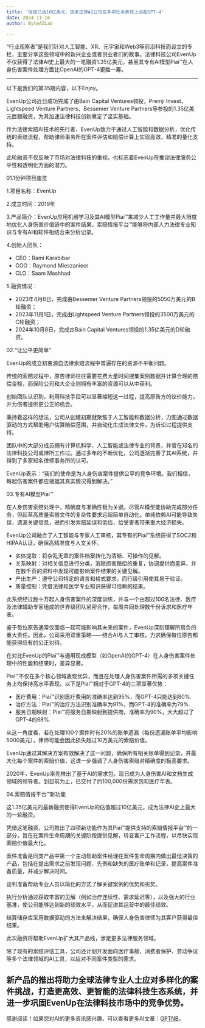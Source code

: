 ```yaml
---
title: '估值已达10亿美元，这家法律AI公司在多项任务表现上远超GPT-4'
date: 2024-11-16
author: ByteAILab

---
```


“行业观察者”是我们针对人工智能、XR、元宇宙和Web3等前沿科技而设立的专栏，主要分享这些领域中的新兴企业或者创业者们的故事。法律科技公司EvenUp不仅获得了法律AI史上最大的一笔融资1.35亿美元，甚至其专有AI模型Piai™在人身伤害案件处理方面比OpenAI的GPT-4更胜一筹。

---
以下是我们的第35期内容，以下Enjoy。

EvenUp公司近日成功完成了由Bain Capital Ventures领投，Premji Invest、Lightspeed Venture Partners、Bessemer Venture Partners等参投的1.35亿美元巨额融资，为其加速法律科技创新奠定了坚实基础。

作为法律索赔AI技术的先行者，EvenUp致力于通过人工智能和数据分析，优化传统的索赔流程，帮助律师事务所在案件评估和赔偿计算上实现高效、精准的量化支持。

此轮融资不仅反映了市场对法律科技的重视，也标志着EvenUp在推动法律服务公平性和透明化方面的潜力。

01.1分钟项目速览

1.项目名称：EvenUp

2.成立时间：2019年

3.产品简介：EvenUp应用机器学习及其AI模型Piai™来减少人工工作量并最大限度地优化人身伤害价值链中的案件结果，索赔情报平台™能够将内部人力法律专业知识与专有AI和软件相结合来分析记录。

4.创始人团队：
- CEO：Rami Karabibar
- COO：Raymond Mieszaniecr
- CLO：Saam Mashhad

5.融资情况：
- 2023年4月6日，完成由Bessemer Venture Partners领投的5050万美元的B轮融资；
- 2023年11月1日，完成由Lightspeed Venture Partners领投的3500万美元的C轮融资；
- 2024年10月8日，完成由Bain Capital Ventures领投的1.35亿美元的D轮融资。

02.“让公平更简单”

EvenUp的成立初衷源自法律索赔流程中普遍存在的资源不平衡问题。

传统的索赔过程中，原告律师往往需要花费大量时间搜集案例数据并计算合理的赔偿金额，而保险公司和大企业则拥有丰富的资源可以从中获利。

创始团队认识到，利用科技手段可以显著缩短这一过程，提高原告方的议价能力，并为伤者提供更公正的机会。

秉持着这样的想法，公司从创建初期就聚焦于人工智能和数据分析，力图通过数据驱动的方式帮助用户估算赔偿范围，并自动化生成法律文件，为诉讼过程提供支持。

团队中的大部分成员拥有计算机科学、人工智能或法律专业的背景，并曾在知名的法律科技公司或律所工作过。通过多年的不断优化，公司逐渐完善了其AI系统，并得到了多家知名律师事务所的认可。

EvenUp表示：“我们的使命是为人身伤害案件提供公平的竞争环境。我们相信，每起伤害案件都应根据其真实情况得到解决。”

03.专有AI模型Piai™

在人身伤害索赔处理中，精确度与准确性极为关键。尽管AI模型能协助完成部分任务，但起草高质量索赔文件的复杂性要求远超简单自动化。单纯依赖AI可能导致失误，遗漏关键信息，进而引发索赔延误和低估，给受害者带来重大经济损失。

EvenUp公司融合了人工智能与专家人工审核，其专有的Piai™系统获得了SOC2和HIPAA认证，确保高精准度与人文关怀。

- 实体提取：将杂乱无章的案件档案转化为清晰、可操作的见解。
- 关系映射：对相关信息进行分类，消除损害赔偿的重复，协调提供商差异，并在数千页的资料中发现可能影响案件结果的关键见解。
- 产出生产：遵守公司特定的语言和格式要求，而行级引用使其易于验证。
- 质量控制：凭借法律和医学专业知识获得可信赖的结果。

此系统经过数十万起人身伤害案件的深度训练，并与一个由超过100名法律、医疗及法律辅助专家组成的世界级团队紧密合作，每周共同处理数千份诉求和医疗年表。

鉴于每位原告通常仅面临一起可能影响其未来的案件，EvenUp深刻理解所肩负的重大责任。因此，公司采用双重策略——结合AI与人工审核，力求确保每位原告都能获得应有的公正对待。

在对比EvenUp的Piai™与通用现成模型（如OpenAI的GPT-4）在人身伤害案件处理中的性能和结果时，差异显著。

Piai™不仅在多个核心领域表现优异，而且在处理人身伤害案件所需的多项关键任务上均保持高水平表现。以下是Piai™相对于GPT-4的三项显著优势：

- 医疗费用：Piai™识别医疗费用的准确率达到95%，而GPT-4只能达到80%.
- 治疗方法：Piai™的治疗方法识别准确率为91%，而GPT-4的准确率为79%.
- 服务日期映射：Piai™将服务日期映射到提供商，准确率为90%，大大超过了GPT-4的68%.

从这一角度看，若在处理100个案件时有20%的账单遗漏（每份遗漏账单平均影响5000美元），律师可能会因此损失超过10万美元的索赔价值。

EvenUp通过其解决方案有效解决了这一问题，确保所有相关账单得到记录，并最大化每个案件的索赔价值，这进一步强调了人身伤害索赔对精确度的极高要求。

2020年，EvenUp率先推出了基于AI的需求包，现已成为人身伤害AI和文档生成领域的领导者。到目前为止，已交付了约100,000份需求包和医疗年表。

04.索赔情报平台™新功能

这1.35亿美元的最新融资使得EvenUp的估值超过10亿美元，成为法律AI史上最大的一轮融资。

凭借这笔融资，公司推出了四项新功能作为其Piai™提供支持的索赔情报平台™的一部分，旨在在案件生命周期的关键阶段提供见解，转变客户工作流程，以尽快实现索赔价值最大化。

案件准备是同类产品中第一个主动帮助案件经理在案件生命周期内做出最佳决策的产品，包括在提出需求之前发现问题、先例和缺失的医疗账单和记录，提高案件准备质量，并减少解决时间。

谈判准备帮助专业人员以简化的方式了解关键案例的优势和劣势。

执行分析通过获取丰富的见解（例如治疗连续性、需求延迟等），以及强大的行业基准，使公司能够达到新的绩效水平，从而促进其运营中的最佳绩效。

结算储存库采用数据驱动的方法来解决结果，确保人身伤害律师为其客户获得最佳结果。

此次融资将帮助EvenUp扩大其产品线，涉足更多法律服务领域。

除了现有的索赔评估工具，公司还计划开发面向医疗事故、消费者保护、劳动争议等多个法律领域的AI工具，以应对不同案件类型的需求。

新产品的推出将助力全球法律专业人士应对多样化的案件挑战，打造更高效、更智能的法律科技生态系统，并进一步巩固EvenUp在法律科技市场中的竞争优势。
---
感谢阅读！如果您对AI的更多资讯感兴趣，可以查看更多AI文章：[GPTNB](https://gptnb.com)。